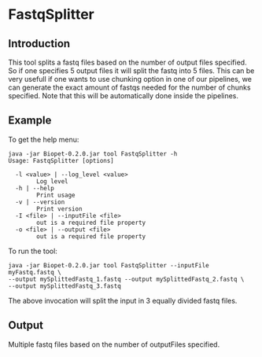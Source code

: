# FastqSplitter

## Introduction
This tool splits a fastq files based on the number of output files specified. So if one specifies 5 output files it will split the fastq
into 5 files. This can be very usefull if one wants to use chunking option in one of our pipelines, we can generate the exact amount of fastqs
needed for the number of chunks specified. Note that this will be automatically done inside the pipelines.  


## Example
To get the help menu:
~~~
java -jar Biopet-0.2.0.jar tool FastqSplitter -h
Usage: FastqSplitter [options]

  -l <value> | --log_level <value>
        Log level
  -h | --help
        Print usage
  -v | --version
        Print version
  -I <file> | --inputFile <file>
        out is a required file property
  -o <file> | --output <file>
        out is a required file property
~~~
To run the tool:
~~~
java -jar Biopet-0.2.0.jar tool FastqSplitter --inputFile myFastq.fastq \
--output mySplittedFastq_1.fastq --output mySplittedFastq_2.fastq \
--output mySplittedFastq_3.fastq
~~~
The above invocation will split the input in 3 equally divided fastq files.

## Output
Multiple fastq files based on the number of outputFiles specified.